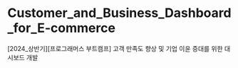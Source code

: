 # Customer_and_Business_Dashboard_for_E-commerce
[2024_상반기][프로그래머스 부트캠프] 고객 만족도 향상 및 기업 이윤 증대를 위한 대시보드 개발
